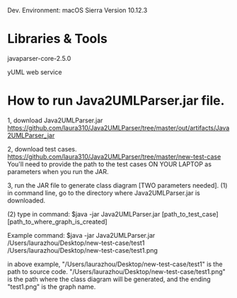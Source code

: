 Dev. Environment: macOS Sierra Version 10.12.3

# Libraries & Tools
javaparser-core-2.5.0

yUML web service

# How to run Java2UMLParser.jar file. 

1, download Java2UMLParser.jar
https://github.com/laura310/Java2UMLParser/tree/master/out/artifacts/Java2UMLParser_jar

2, download test cases.
https://github.com/laura310/Java2UMLParser/tree/master/new-test-case
You'll need to provide the path to the test cases ON YOUR LAPTOP as parameters when you run the JAR. 

3, run the JAR file to generate class diagram [TWO parameters needed].
(1) in command line, go to the directory where Java2UMLParser.jar is downloaded.

(2) type in command:
$java -jar Java2UMLParser.jar [path_to_test_case] [path_to_where_graph_is_created]

Example command:
$java -jar Java2UMLParser.jar /Users/laurazhou/Desktop/new-test-case/test1 /Users/laurazhou/Desktop/new-test-case/test1.png

in above example, "/Users/laurazhou/Desktop/new-test-case/test1" is the path to source code. "/Users/laurazhou/Desktop/new-test-case/test1.png" is the path where the class diagram will be generated, and the ending "test1.png" is the graph name.


